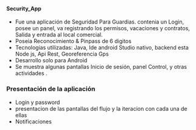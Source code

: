 #### Security_App

- Fue una aplicación de Seguridad Para Guardias. contenia un  Login, posee un panel, va registrando los permisos, vacaciones y contratos, Salida y entrada al local comercial.
- Poseia Reconocimiento & Pinpass de 6 digitos
- Tecnologias utilizadas: Java, Ide android Studio nativo, backend esta Node js, Api Rest, Georeferencia Gps
- Desarrollo solo para Android
- Se muestra algunas pantallas Inicio de sesión, panel Control, y otras actividades .

### Presentación   de la aplicación

- Login y password
- presentacion de las pantallas del flujo y la iteracion con cada una de ellas
- Notificaciones
